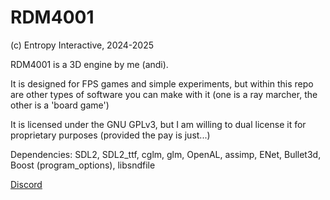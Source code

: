 # RDM4001
(c) Entropy Interactive, 2024-2025

RDM4001 is a 3D engine by me (andi).

It is designed for FPS games and simple experiments, but within this repo are other types of software you can make with it (one is a ray marcher, the other is a 'board game')

It is licensed under the GNU GPLv3, but I am willing to dual license it for proprietary purposes (provided the pay is just...)

Dependencies: SDL2, SDL2_ttf, cglm, glm, OpenAL, assimp, ENet, Bullet3d, Boost (program_options), libsndfile

[Discord](https://discord.gg/rjVUKtzShv)
